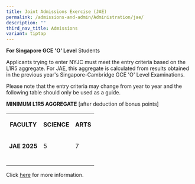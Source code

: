 ```yaml
---
title: Joint Admissions Exercise (JAE)
permalink: /admissions-and-admin/Administration/jae/
description: ""
third_nav_title: Admissions
variant: tiptap
---
```

<p><strong>For Singapore GCE 'O' Level</strong> Students</p>
<p>Applicants trying to enter NYJC must meet the entry criteria based on
the L1R5 aggregate. For JAE, this aggregate is calculated from results
obtained in the previous year's Singapore-Cambridge GCE 'O' Level Examinations.</p>
<p>Please note that the entry criteria may change from year to year and the
following table should only be used as a guide.</p>
<p><strong>MINIMUM L1R5 AGGREGATE</strong> [after deduction of bonus points]</p>
<table style="minWidth: 75px">
<colgroup>
<col>
<col>
<col>
</colgroup>
<tbody>
<tr>
<th rowspan="1" colspan="1">
<p><strong>FACULTY</strong>
</p>
</th>
<th rowspan="1" colspan="1">
<p>SCIENCE</p>
</th>
<th rowspan="1" colspan="1">
<p>ARTS</p>
</th>
</tr>
<tr>
<td rowspan="1" colspan="1">
<p><strong>JAE 2025</strong>
</p>
</td>
<td rowspan="1" colspan="1">
<p>5</p>
</td>
<td rowspan="1" colspan="1">
<p>7</p>
</td>
</tr>
<tr>
<td rowspan="1" colspan="1">
<p></p>
</td>
<td rowspan="1" colspan="1">
<p></p>
</td>
<td rowspan="1" colspan="1">
<p></p>
</td>
</tr>
</tbody>
</table>
<p>Click <a href="/nyjc-jae-appeal-2025-4-feb-2025/" rel="noopener noreferrer nofollow" target="_blank">here</a> for
more information.</p>
